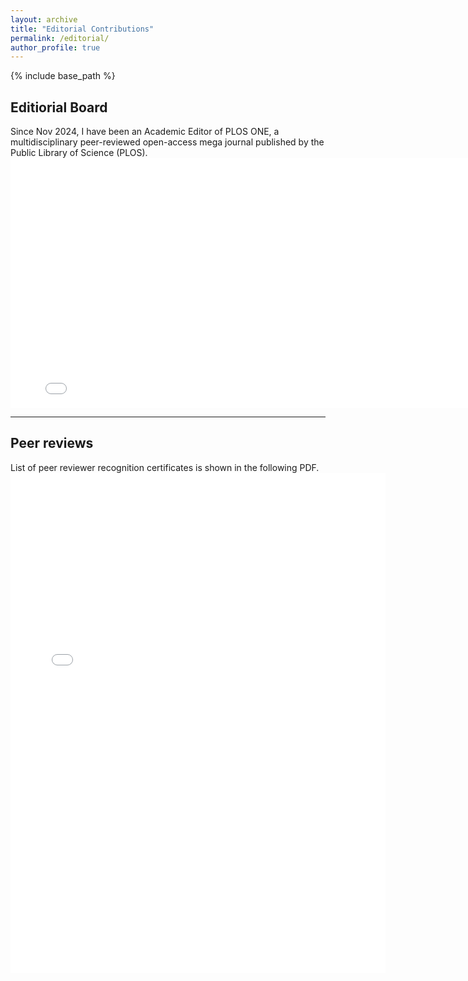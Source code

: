 ```yaml
---
layout: archive
title: "Editorial Contributions"
permalink: /editorial/
author_profile: true
---
```

{% include base_path %}

## Editiorial Board 
Since Nov 2024, I have been an Academic Editor of PLOS ONE, a multidisciplinary peer-reviewed open-access mega journal published by the Public Library of Science (PLOS).
<embed src="../files/pone_editor.pdf" width="800" height="400" 
 type="application/pdf" />

<hr/>

## Peer reviews
List of peer reviewer recognition certificates is shown in the following PDF.
<embed src="../files/peer_review.pdf" width="600" height="800" 
 type="application/pdf" />
